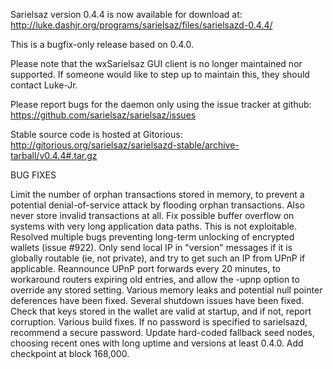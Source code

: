 Sarielsaz version 0.4.4 is now available for download at:
http://luke.dashjr.org/programs/sarielsaz/files/sarielsazd-0.4.4/

This is a bugfix-only release based on 0.4.0.

Please note that the wxSarielsaz GUI client is no longer maintained nor supported. If someone would like to step up to maintain this, they should contact Luke-Jr.

Please report bugs for the daemon only using the issue tracker at github:
https://github.com/sarielsaz/sarielsaz/issues

Stable source code is hosted at Gitorious:
http://gitorious.org/sarielsaz/sarielsazd-stable/archive-tarball/v0.4.4#.tar.gz

BUG FIXES

Limit the number of orphan transactions stored in memory, to prevent a potential denial-of-service attack by flooding orphan transactions. Also never store invalid transactions at all.
Fix possible buffer overflow on systems with very long application data paths. This is not exploitable.
Resolved multiple bugs preventing long-term unlocking of encrypted wallets (issue #922).
Only send local IP in "version" messages if it is globally routable (ie, not private), and try to get such an IP from UPnP if applicable.
Reannounce UPnP port forwards every 20 minutes, to workaround routers expiring old entries, and allow the -upnp option to override any stored setting.
Various memory leaks and potential null pointer deferences have been
fixed.
Several shutdown issues have been fixed.
Check that keys stored in the wallet are valid at startup, and if not,
report corruption.
Various build fixes.
If no password is specified to sarielsazd, recommend a secure password.
Update hard-coded fallback seed nodes, choosing recent ones with long uptime and versions at least 0.4.0.
Add checkpoint at block 168,000.

